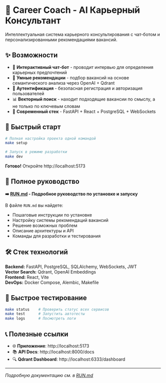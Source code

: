 # 🤖 Career Coach - AI Карьерный Консультант

Интеллектуальная система карьерного консультирования с чат-ботом и персонализированными рекомендациями вакансий.

## ✨ Возможности

- 🤖 **Интерактивный чат-бот** - проводит интервью для определения карьерных предпочтений
- 🎯 **Умные рекомендации** - подбор вакансий на основе семантического анализа через OpenAI + Qdrant
- 🔐 **Аутентификация** - безопасная регистрация и авторизация пользователей  
- 📊 **Векторный поиск** - находит подходящие вакансии по смыслу, а не только по ключевым словам
- 🚀 **Современный стек** - FastAPI + React + PostgreSQL + WebSockets

## 🚀 Быстрый старт

```bash
# Полная настройка проекта одной командой
make setup

# Запуск в режиме разработки  
make dev
```

**Готово!** Откройте http://localhost:5173

## 📖 Полное руководство

**➡️ [RUN.md](./RUN.md) - Подробное руководство по установке и запуску**

В файле `RUN.md` вы найдете:
- Пошаговые инструкции по установке
- Настройку системы рекомендаций вакансий  
- Решение возможных проблем
- Описание архитектуры и API
- Команды для разработки и тестирования

## 🛠️ Стек технологий

**Backend:** FastAPI, PostgreSQL, SQLAlchemy, WebSockets, JWT  
**Vector Search:** Qdrant, OpenAI Embeddings  
**Frontend:** React, Vite  
**DevOps:** Docker Compose, Alembic, Makefile

## 🧪 Быстрое тестирование

```bash
make status    # Проверить статус всех сервисов
make test      # Запустить автотесты
make logs      # Посмотреть логи
```

## 📞 Полезные ссылки

- 🌐 **Приложение**: http://localhost:5173  
- 📚 **API Docs**: http://localhost:8000/docs
- 🔍 **Qdrant Dashboard**: http://localhost:6333/dashboard

---

*Подробную документацию см. в [RUN.md](./RUN.md)*